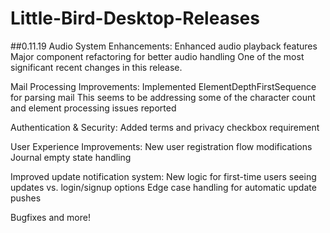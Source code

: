 # Little-Bird-Desktop-Releases

##0.11.19
Audio System Enhancements:
Enhanced audio playback features
Major component refactoring for better audio handling
One of the most significant recent changes in this release.

Mail Processing Improvements:
Implemented ElementDepthFirstSequence for parsing mail
This seems to be addressing some of the character count and element processing issues reported

Authentication & Security:
Added terms and privacy checkbox requirement

User Experience Improvements:
New user registration flow modifications
Journal empty state handling

Improved update notification system:
New logic for first-time users seeing updates vs. login/signup options
Edge case handling for automatic update pushes
 
Bugfixes and more!
